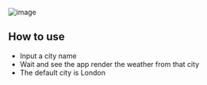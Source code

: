 ![image](https://user-images.githubusercontent.com/87059590/179458645-f4140217-2944-4c12-9698-23748c790262.png)

## How to use
- Input a city name
- Wait and see the app render the weather from that city
- The default city is London
